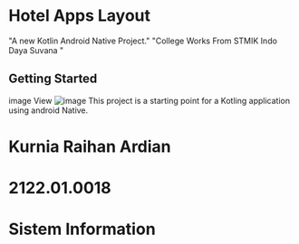 # Hotel Apps Layout
"A new Kotlin Android Native Project."
"College Works From STMIK Indo Daya Suvana "
## Getting Started
image View 
![image](https://github.com/lexynotfound/hotel_aps/assets/36406297/b2c645d8-9c20-4b58-a757-c7178f70eb12)
This project is a starting point for a Kotling application using android Native.
<h1>Kurnia Raihan Ardian</h1>
<h1>2122.01.0018</h1>
<h1>Sistem Information</h1>
